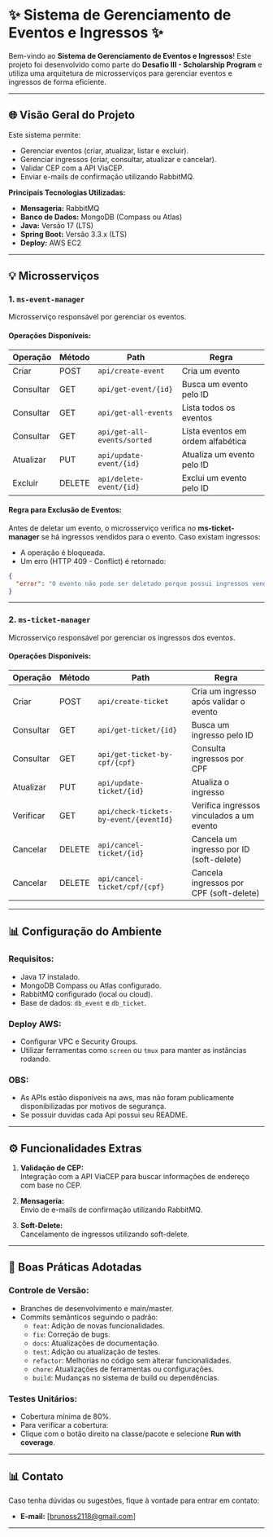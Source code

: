 # ✨ Sistema de Gerenciamento de Eventos e Ingressos ✨

Bem-vindo ao **Sistema de Gerenciamento de Eventos e Ingressos**! Este projeto foi desenvolvido como parte do **Desafio III - Scholarship Program** e utiliza uma arquitetura de microsserviços para gerenciar eventos e ingressos de forma eficiente.

---

## **🌐 Visão Geral do Projeto**

Este sistema permite:
- Gerenciar eventos (criar, atualizar, listar e excluir).
- Gerenciar ingressos (criar, consultar, atualizar e cancelar).
- Validar CEP com a API ViaCEP.
- Enviar e-mails de confirmação utilizando RabbitMQ.

**Principais Tecnologias Utilizadas:**
- **Mensageria:** RabbitMQ
- **Banco de Dados:** MongoDB (Compass ou Atlas)
- **Java:** Versão 17 (LTS)
- **Spring Boot:** Versão 3.3.x (LTS)
- **Deploy:** AWS EC2

---

## **💡 Microsserviços**

### **1. `ms-event-manager`**  
Microsserviço responsável por gerenciar os eventos.

#### **Operações Disponíveis:**
| Operação      | Método | Path                   | Regra                                  |
|------------------|--------|------------------------|----------------------------------------|
| Criar           | POST   | `api/create-event`        | Cria um evento                        |
| Consultar       | GET    | `api/get-event/{id}`      | Busca um evento pelo ID               |
| Consultar       | GET    | `api/get-all-events`      | Lista todos os eventos                |
| Consultar       | GET    | `api/get-all-events/sorted` | Lista eventos em ordem alfabética     |
| Atualizar       | PUT    | `api/update-event/{id}`   | Atualiza um evento pelo ID            |
| Excluir         | DELETE | `api/delete-event/{id}`   | Exclui um evento pelo ID              |

#### **Regra para Exclusão de Eventos:**
Antes de deletar um evento, o microsserviço verifica no **ms-ticket-manager** se há ingressos vendidos para o evento. Caso existam ingressos:
- A operação é bloqueada.
- Um erro (HTTP 409 - Conflict) é retornado:

```json
{
  "error": "O evento não pode ser deletado porque possui ingressos vendidos."
}
```

---

### **2. `ms-ticket-manager`**  
Microsserviço responsável por gerenciar os ingressos dos eventos.

#### **Operações Disponíveis:**
| Operação      | Método | Path                                | Regra                                   |
|------------------|--------|-------------------------------------|----------------------------------------|
| Criar           | POST   | `api/create-ticket`                    | Cria um ingresso após validar o evento |
| Consultar       | GET    | `api/get-ticket/{id}`                  | Busca um ingresso pelo ID              |
| Consultar       | GET    | `api/get-ticket-by-cpf/{cpf}`          | Consulta ingressos por CPF             |
| Atualizar       | PUT    | `api/update-ticket/{id}`               | Atualiza o ingresso                    |
| Verificar       | GET    | `api/check-tickets-by-event/{eventId}` | Verifica ingressos vinculados a um evento |
| Cancelar        | DELETE | `api/cancel-ticket/{id}`               | Cancela um ingresso por ID (soft-delete) |
| Cancelar        | DELETE | `api/cancel-ticket/cpf/{cpf}`          | Cancela ingressos por CPF (soft-delete) |

---

## **📊 Configuração do Ambiente**

### **Requisitos:**
- Java 17 instalado.
- MongoDB Compass ou Atlas configurado.
- RabbitMQ configurado (local ou cloud).
- Base de dados: `db_event` e `db_ticket`.



### **Deploy AWS:**
- Configurar VPC e Security Groups.
- Utilizar ferramentas como `screen` ou `tmux` para manter as instâncias rodando.

 ### **OBS:** 
- As APIs estão disponíveis na aws, mas não foram publicamente disponibilizadas por motivos de segurança.
- Se possuir duvidas cada Api possui seu README.

---

## **⚙️ Funcionalidades Extras**

1. **Validação de CEP:**  
Integração com a API ViaCEP para buscar informações de endereço com base no CEP.

2. **Mensageria:**  
Envio de e-mails de confirmação utilizando RabbitMQ.

3. **Soft-Delete:**  
Cancelamento de ingressos utilizando soft-delete.

---

## **🔧 Boas Práticas Adotadas**

### **Controle de Versão:**
- Branches de desenvolvimento e main/master.
- Commits semânticos seguindo o padrão:
  - `feat`: Adição de novas funcionalidades.
  - `fix`: Correção de bugs.
  - `docs`: Atualizações de documentação.
  - `test`: Adição ou atualização de testes.
  - `refactor`: Melhorias no código sem alterar funcionalidades.
  - `chore`: Atualizações de ferramentas ou configurações.
  - `build`: Mudanças no sistema de build ou dependências.

### **Testes Unitários:**
- Cobertura mínima de 80%.
- Para verificar a cobertura:
- Clique com o botão direito na classe/pacote e selecione **Run with coverage**.


---

## **📊 Contato**

Caso tenha dúvidas ou sugestões, fique à vontade para entrar em contato:
- **E-mail:** [brunoss2118@gmail.com]
---


